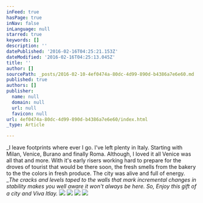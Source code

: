 ```yaml
---
inFeed: true
hasPage: true
inNav: false
inLanguage: null
starred: true
keywords: []
description: ''
datePublished: '2016-02-16T04:25:21.153Z'
dateModified: '2016-02-16T04:25:13.045Z'
title: ''
author: []
sourcePath: _posts/2016-02-10-4ef0474a-80dc-4d99-890d-b4386a7e6e60.md
published: true
authors: []
publisher:
  name: null
  domain: null
  url: null
  favicon: null
url: 4ef0474a-80dc-4d99-890d-b4386a7e6e60/index.html
_type: Article

---
```

_I leave footprints where ever I go.  I've left plenty in Italy. Starting with Milan, Venice, Burano and finally Roma.  Although, I loved it all Venice was all that and more. With it's  early risers working hard to prepare for the droves of tourist that would be there soon, the fresh smells from the bakery to the the colors in fresh produce.  The city was alive and full of energy. __The cracks  and levels taped to the walls that  mark incremental changes in stability makes you well aware it won't always be here. So, Enjoy this gift of a city and Viva Itlay._
![](https://the-grid-user-content.s3-us-west-2.amazonaws.com/d13287c5-fb93-4831-9dc4-6b1b8e99a752.jpg)
![](https://the-grid-user-content.s3-us-west-2.amazonaws.com/afb2339f-738c-4dbe-bd81-263413450561.jpg)
![](https://the-grid-user-content.s3-us-west-2.amazonaws.com/516cf4c5-3766-427b-a63a-17cf6fd3f211.jpg)
![](https://the-grid-user-content.s3-us-west-2.amazonaws.com/14881bd4-92a1-4db9-bae2-d1a08541719a.jpg)